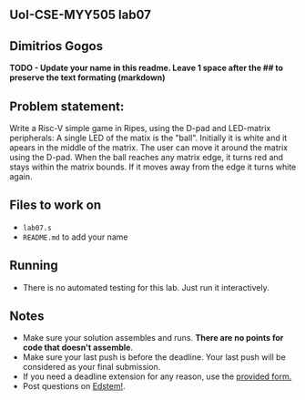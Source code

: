 
## UoI-CSE-MYY505 lab07

## Dimitrios Gogos

**TODO - Update your name in this readme. Leave 1 space after the ## to preserve the text formating (markdown)**



## Problem statement:

Write a Risc-V simple game in Ripes, using the D-pad and LED-matrix peripherals:
A single LED of the matix is the "ball". Initially it is white and it apears in the middle of the matrix. The user can move it around the matrix using the D-pad. When the ball reaches any matrix edge, it turns red and stays within the matrix bounds. If it moves away from the edge it turns white again.
 
## Files to work on
* `lab07.s` 
* `README.md` to add your name
      
## Running 
* There is no automated testing for this lab. Just run it interactively.


## Notes
* Make sure your solution assembles and runs. **There are no points for code that doesn't assemble**.
* Make sure your last push is before the deadline. Your last push will be considered as your final submission.
* If you need a deadline extension for any reason, use the [provided form.](https://forms.gle/zH4BnL5TvYBdvMYK9)
* Post questions on [Edstem!](https://edstem.org/us/courses/28701/discussion/).
